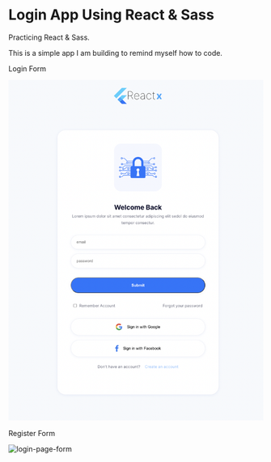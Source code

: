 # Login App Using React & Sass

Practicing React & Sass.

This is a simple app I am building to remind myself how to code.

Login Form

![login-page-form](https://github.com/WebbDeveloping/login-app-react-sass/blob/main/src/styles/images/screenshots/login-screen-screnshot.png?raw=true)

Register Form

![login-page-form](https://github.com/WebbDeveloping/login-app-react-sass/blob/main/src/styles/images/screenshots/sign-in-screnshot.png?raw=true)
